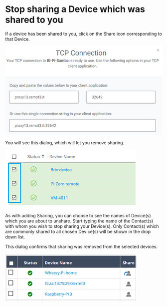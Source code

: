 # Stop sharing a Device which was shared to you

If a device has been shared to you, click on the Share icon corresponding to that Device.  

![](../../.gitbook/assets/image%20%2894%29.png)

You will see this dialog, which will let you remove sharing.

![](../../.gitbook/assets/image%20%28308%29.png)

As with adding Sharing, you can choose to see the names of Device\(s\) which you are about to unshare.  Start typing the name of the Contact\(s\) with whom you wish to stop sharing your Device\(s\).  Only Contact\(s\) which are commonly shared to all chosen Device\(s\) will be shown in the drop down list.

This dialog confirms that sharing was removed from the selected devices.

![](../../.gitbook/assets/image%20%28430%29.png)

